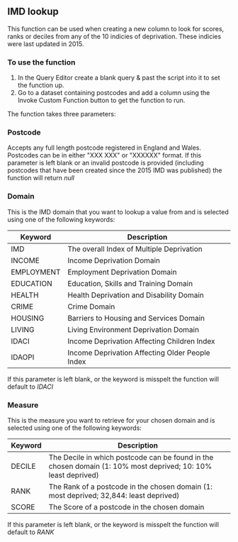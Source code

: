 ## IMD lookup

This function can be used when creating a new column to look for scores, ranks or deciles from any of the 10 indicies of deprivation. These indicies were last updated in 2015.

### To use the function
1. In the Query Editor create a blank query & past the script into it to set the function up. 
2. Go to a dataset containing postcodes and add a column using the Invoke Custom Function button to get the function to run.

The function takes three parameters:

### Postcode
Accepts any full length postcode registered in England and Wales. Postcodes can be in either "XXX XXX" or "XXXXXX" format.
If this parameter is left blank or an invalid postcode is provided (including postcodes that have been created since the 2015 IMD was published) the function will return *null*

### Domain
This is the IMD domain that you want to lookup a value from and is selected using one of the following keywords:

Keyword | Description
--- | ---
IMD | The overall Index of Multiple Deprivation
INCOME | Income Deprivation Domain
EMPLOYMENT | Employment Deprivation Domain
EDUCATION | Education, Skills and Training Domain
HEALTH | Health Deprivation and Disability Domain
CRIME | Crime Domain
HOUSING | Barriers to Housing and Services Domain
LIVING | Living Environment Deprivation Domain
IDACI | Income Deprivation Affecting Children Index
IDAOPI | Income Deprivation Affecting Older People Index

If this parameter is left blank, or the keyword is misspelt the function will default to *IDACI*

### Measure
This is the measure you want to retrieve for your chosen domain and is selected using one of the following keywords:

Keyword | Description
--- | ---
DECILE | The Decile in which postcode can be found in the chosen domain (1: 10% most deprived; 10: 10% least deprived)
RANK | The Rank of a postcode in the chosen domain (1: most deprived; 32,844: least deprived)
SCORE | The Score of a postcode in the chosen domain

If this parameter is left blank, or the keyword is misspelt the function will default to *RANK*
